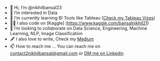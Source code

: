 - 👋 Hi, I’m @nikhilbansal23
- 👀 I’m interested in Data
- 🌱 I’m currently learning BI Tools like Tableau ([Check my Tableau Vizes](https://public.tableau.com/app/profile/nikhil.bansal5133/vizzes))
- 👨‍💻 I also code on [Kaggle] (https://www.kaggle.com/bansalnikhil21)
- 💞️ I’m looking to collaborate on Data Science, Engineering, Machine Learning, NLP, Image Classification
- :fountain_pen: I also love to write, Check my [Medium](https://medium.com/@contact2nikhilbansal)
- 📫 How to reach me ... You can reach me on contact2nikhilbansal@gmail.com or [DM me on Linkedin](https://www.linkedin.com/in/nikhil-bansal21/)
 

<!---
nikhilbansal23/nikhilbansal23 is a ✨ special ✨ repository because its `README.md` (this file) appears on your GitHub profile.
You can click the Preview link to take a look at your changes.
--->
